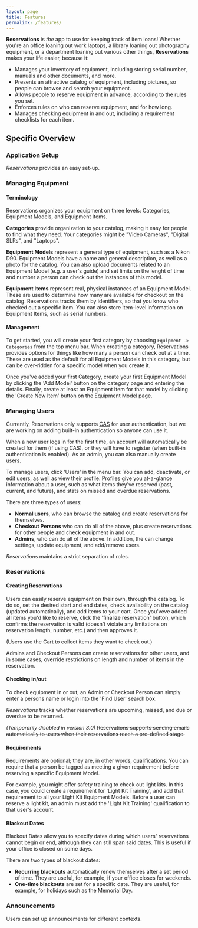 ```yaml
---
layout: page
title: Features
permalink: /features/
---
```

**Reservations** is *the* app to use for keeping track of item loans! Whether you're an office loaning out work laptops, a library loaning out photography equipment, or a department loaning out various other things, **Reservations** makes your life easier, because it:

* Manages your inventory of equipment, including storing serial number, manuals and other documents, and more.
* Presents an attractive catalog of equipment, including pictures, so people can browse and search your equipment.
* Allows people to reserve equipment in advance, according to the rules you set.
* Enforces rules on who can reserve equipment, and for how long.
* Manages checking equipment in and out, including a requirement checklists for each item.

## Specific Overview
### Application Setup
*Reservations* provides an easy set-up.

### Managing Equipment

#### Terminology

Reservations organizes your equipment on three levels: Categories, Equipment Models, and Equipment Items.

**Categories** provide organization to your catalog, making it easy for people to find what they need. Your categories might be "Video Cameras", "Digital SLRs", and "Laptops".

**Equipment Models** represent a general type of equipment, such as a Nikon D90. Equipment Models have a name and general description, as well as a photo for the catalog. You can also upload documents related to an Equipment Model (e.g. a user's guide) and set limits on the lenght of time and number a person can check out the instances of this model.

**Equipment Items** represent real, physical instances of an Equipment Model. These are used to determine how many are available for checkout on the catalog. Reservations tracks them by identifiers, so that you know who checked out a specific item. You can also store item-level information on Equipment Items, such as serial numbers.

#### Management

To get started, you will create your first category by choosing `Equipment -> Categories` from the top menu bar. When creating a category, Reservations provides options for things like how many a person can check out at a time. These are used as the default for all Equipment Models in this category, but can be over-ridden for a specific model when you create it.

Once you've added your first Category, create your first Equipment Model by clicking the 'Add Model' button on the category page and entering the details. Finally, create at least an Equipment Item for that model by clicking the 'Create New Item' button on the Equipment Model page.

### Managing Users

Currently, Reservations only supports [CAS](http://www.jasig.org/cas/) for user authentication, but we are working on adding built-in authentication so anyone can use it.

When a new user logs in for the first time, an account will automatically be created for them (if using CAS), or they will have to register (when built-in authentication is enabled). As an admin, you can also manually create users.

To manage users, click 'Users' in the menu bar. You can add, deactivate, or edit users, as well as view their profile. Profiles give you at-a-glance information about a user, such as what items they've reserved (past, current, and future), and stats on missed and overdue reservations.

There are three types of users:

* **Normal users**, who can browse the catalog and create reservations for themselves.
* **Checkout Persons** who can do all of the above, plus create reservations for other people and check equipment in and out.
* **Admins**, who can do all of the above. In addition, the can change settings, update equipment, and add/remove users.

*Reservations* maintains a strict separation of roles.


### Reservations

#### Creating Reservations
Users can easily reserve equipment on their own, through the catalog. To do so, set the desired start and end dates, check availability on the catalog (updated automatically), and add items to your cart. Once you'veve added all items you'd like to reserve, click the 'finalize reservation' button, which confirms the reservation is valid (doesn't violate any limitations on reservation length, number, etc.) and then approves it.

(Users use the Cart to collect items they want to check out.)

Admins and Checkout Persons can create reservations for other users, and in some cases, override restrictions on length and number of items in the reservation.

#### Checking in/out
To check equipment in or out, an Admin or Checkout Person can simply enter a persons name or login into the 'Find User' search box.

*Reservations* tracks whether reservations are upcoming, missed, and due or overdue to be returned.

*(Temporarily disabled in version 3.0)* ~~Reservations supports sending emails automatically to users when their reservations reach a pre-defined stage.~~

#### Requirements
Requirements are optional; they are, in other words, qualifications. You can require that a person be tagged as meeting a given requirement before reserving a specific Equipment Model.

For example, you might offer safety training to check out light kits. In this case, you could create a requirement for 'Light Kit Training', and add that requirement to all your Light Kit Equipment Models. Before a user can reserve a light kit, an admin must add the 'Light Kit Training' qualification to that user's account.

#### Blackout Dates
Blackout Dates allow you to specify dates during which users' reservations cannot begin or end, although they can still span said dates. This is useful if your office is closed on some days.

There are two types of blackout dates:

* **Recurring blackouts** automatically renew themselves after a set period of time. They are useful, for example, if your office closes for weekends.
* **One-time blackouts** are set for a specific date. They are useful, for example, for holidays such as the Memorial Day.

### Announcements
Users can set up announcements for different contexts.

